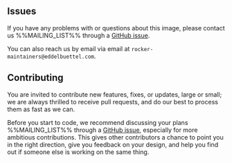 ## Issues

If you have any problems with or questions about this image, please contact us
%%MAILING_LIST%% through a [GitHub issue](%%GITHUB_REPO%%/issues).

You can also reach us by email via email at `rocker-maintainers@eddelbuettel.com`.

## Contributing

You are invited to contribute new features, fixes, or updates, large or small;
we are always thrilled to receive pull requests, and do our best to process them
as fast as we can.

Before you start to code, we recommend discussing your plans %%MAILING_LIST%%
through a [GitHub issue](%%GITHUB_REPO%%/issues), especially for more ambitious
contributions. This gives other contributors a chance to point you in the right
direction, give you feedback on your design, and help you find out if someone
else is working on the same thing.
